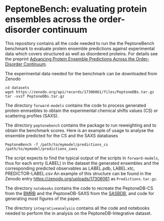 # PeptoneBench: evaluating protein ensembles across the order-disorder continuum

This repository contains all the code needed to run the the PeptoneBench benchmark to evaluate protein ensemble predictions against experimental data which covers structured as well as disordered proteins.
For details see the preprint [Advancing Protein Ensemble Predictions Across the Order-Disorder Continuum](?).

The experimental data needed for the benchmark can be downloaded from Zenodo 
```
cd datasets
wget https://zenodo.org/api/records/17306061/files/PeptoneDBs.tar.gz
tar -xvzf PeptoneDBs.tar.gz
```

The directory `forward-models` contains the code to process generated protein enmsebles to obtain the experimental chemical shifts values (CS) or scattering profiles (SAXS).

The directory `peptonebench` contains the package to run reweighting and to obtain the benchmark scores. 
Here is an example of usage to analyse the ensemble predicted for the CS and the SAXS databases
```
PeptoneBench -f /path/to/mymodel/predictions_cs /path/to/mymodel/predictions_saxs
```
The script expects to find the typical output of the scripts in `forward-models`, thus for each enrty (LABEL) in the dataset the generated ensembles and the corresponding predicted observables as LABEL.pdb, LABEL.xtc, PREDICTOR-LABEL.csv
An example of this structure can be found in the Zenodo entry https://zenodo.org/uploads/17306061 as `Predictions.tar.gz`.

The directory `notebooks` contains the code to recreate the PeptoneDB-CS from the [BMRB](https://bmrb.io) and the PeptoneDB-SAXS from the [SASBDB](https://www.sasbdb.org), and code for generating most figures of the paper.

The directory `integrativeanalysis` contains all the code and notebooks needed to perform the in analysis on the PeptoneDB-Integrative dataset.
